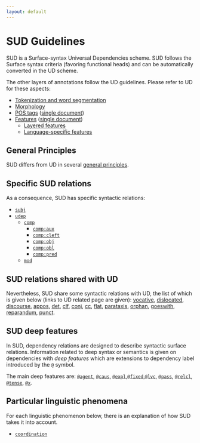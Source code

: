 ```yaml
---
layout: default
---
```


# SUD Guidelines

SUD is a Surface-syntax Universal Dependencies scheme. SUD follows the Surface syntax criteria (favoring functional heads) and can be automatically converted in the UD scheme.

The other layers of annotations follow the UD guidelines. Please refer to UD for these aspects:

  * [Tokenization and word segmentation](https://universaldependencies.org/u/overview/tokenization.html)
  * [Morphology](https://universaldependencies.org/u/overview/morphology.html)
  * [POS tags](https://universaldependencies.org/u/pos/index.html) ([single document](https://universaldependencies.org/u/pos/all.html))
  * [Features](https://universaldependencies.org/u/feat/index.html) ([single document](https://universaldependencies.org/u/feat/all.html))
    * [Layered features](https://universaldependencies.org/u/overview/feat-layers.html)
    * [Language-specific features](https://universaldependencies.org/ext-feat-index.html)

## General Principles
SUD differs from UD in several [general principles](./general_principles/index.html).


## Specific SUD relations
As a consequence, SUD has specific syntactic relations:

 * [`subj`](./relations/subj.html)
 * [`udep`](./relations/udep.html)
   * [`comp`](./relations/comp.html)
     * [`comp:aux`](./relations/comp_aux.html)
     * [`comp:cleft`](./relations/comp_cleft.html)
     * [`comp:obj`](./relations/comp_obj.html)
     * [`comp:obl`](./relations/comp_obl.html)
     * [`comp:pred`](./relations/comp_pred.html)
   * [`mod`](./relations/mod.html)


## SUD relations shared with UD
Nevertheless, SUD share some syntactic relations with UD, the list of which is given below (links to UD related page are given):
  [vocative](https://universaldependencies.org/u/dep/vocative.html),
  [dislocated](https://universaldependencies.org/u/dep/dislocated.html),
  [discourse](https://universaldependencies.org/u/dep/discourse.html),
  [appos](https://universaldependencies.org/u/dep/appos.html),
  [det](https://universaldependencies.org/u/dep/det.html),
  [clf](https://universaldependencies.org/u/dep/clf.html),
  [conj](https://universaldependencies.org/u/dep/conj.html),
  [cc](https://universaldependencies.org/u/dep/cc.html),
  [flat](https://universaldependencies.org/u/dep/flat.html),
  [parataxis](https://universaldependencies.org/u/dep/parataxis.html),
  [orphan](https://universaldependencies.org/u/dep/orphan.html),
  [goeswith](https://universaldependencies.org/u/dep/goeswith.html),
  [reparandum](https://universaldependencies.org/u/dep/reparandum.html),
  [punct](https://universaldependencies.org/u/dep/punct.html).

## SUD deep features
In SUD, dependency relations are designed to describe syntactic surface relations.
Information related to deep syntax or semantics is given on dependencies with *deep features* which are extensions to dependency label introduced by the `@` symbol.

The main deep features are: [`@agent`](./deep_features/agent.html), [`@caus`](./deep_features/caus.html), [`@expl`](./deep_features/expletive.html),[`@fixed`](./deep_features/fixed.html),[`@lvc`](./deep_features/lvc.html), [`@pass`](./deep_features/pass.html), [`@relcl`](./deep_features/relcl.html), [`@tense`](./deep_features/tense.html), [`@x`](./deep_features/x.html).

## Particular linguistic phenomena
For each linguistic phenomenon below, there is an explanation of how SUD takes it into account.

* [`coordination`](./particular_phenomena/coord.html)


